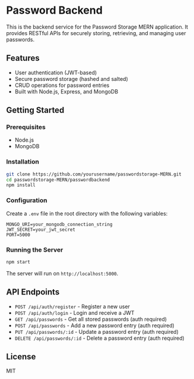 # Password Backend

This is the backend service for the Password Storage MERN application. It provides RESTful APIs for securely storing, retrieving, and managing user passwords.

## Features

- User authentication (JWT-based)
- Secure password storage (hashed and salted)
- CRUD operations for password entries
- Built with Node.js, Express, and MongoDB

## Getting Started

### Prerequisites

- Node.js
- MongoDB

### Installation

```bash
git clone https://github.com/yourusername/passwordstorage-MERN.git
cd passwordstorage-MERN/passwordbackend
npm install
```

### Configuration

Create a `.env` file in the root directory with the following variables:

```
MONGO_URI=your_mongodb_connection_string
JWT_SECRET=your_jwt_secret
PORT=5000
```

### Running the Server

```bash
npm start
```

The server will run on `http://localhost:5000`.

## API Endpoints

- `POST /api/auth/register` - Register a new user
- `POST /api/auth/login` - Login and receive a JWT
- `GET /api/passwords` - Get all stored passwords (auth required)
- `POST /api/passwords` - Add a new password entry (auth required)
- `PUT /api/passwords/:id` - Update a password entry (auth required)
- `DELETE /api/passwords/:id` - Delete a password entry (auth required)

## License

MIT
